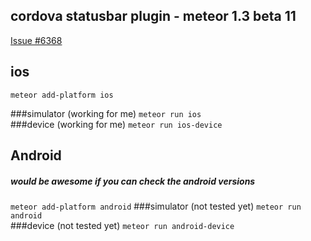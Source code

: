 ## cordova statusbar plugin - meteor 1.3 beta 11

<a href="https://github.com/meteor/meteor/issues/6368">Issue #6368</a>


## ios
```meteor add-platform ios```

###simulator  (working for me)
```meteor run ios```     
###device     (working for me)
```meteor run ios-device```   

## Android
##### would be awesome if you can check the android versions

```meteor add-platform android```
###simulator  (not tested yet)
```meteor run android```  
###device     (not tested yet)
```meteor run android-device```   